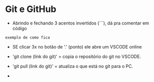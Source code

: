<h1>Git e GitHub</h1>

- Abrindo e fechando 3 acentos invertidos (```), dá pra comentar em código
```
exemplo de como fica
```

- SE clicar 3x no botão de '.' (ponto) ele abre um VSCODE online

- 'git clone (link do git)' = copia o repositório do git no VSCODE.
- 'git pull (link do git)' = atualiza o que está no git para o PC.
- 
